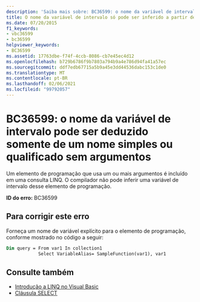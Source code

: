 ```yaml
---
description: 'Saiba mais sobre: BC36599: o nome da variável de intervalo pode ser inferido somente de um nome simples ou qualificado sem argumentos'
title: O nome da variável de intervalo só pode ser inferido a partir de um nome simples ou qualificado sem argumentos
ms.date: 07/20/2015
f1_keywords:
- vbc36599
- bc36599
helpviewer_keywords:
- BC36599
ms.assetid: 17763dbe-f74f-4ccb-8086-cb7e45ec4d12
ms.openlocfilehash: b729b6786f9b7803a794b9a4e786d94fa41a57ec
ms.sourcegitcommit: ddf7edb67715a5b9a45e3dd44536dabc153c1de0
ms.translationtype: MT
ms.contentlocale: pt-BR
ms.lasthandoff: 02/06/2021
ms.locfileid: "99792057"
---
```

# <a name="bc36599-range-variable-name-can-be-inferred-only-from-a-simple-or-qualified-name-with-no-arguments"></a>BC36599: o nome da variável de intervalo pode ser deduzido somente de um nome simples ou qualificado sem argumentos

Um elemento de programação que usa um ou mais argumentos é incluído em uma consulta LINQ. O compilador não pode inferir uma variável de intervalo desse elemento de programação.

**ID do erro:** BC36599

## <a name="to-correct-this-error"></a>Para corrigir este erro

Forneça um nome de variável explícito para o elemento de programação, conforme mostrado no código a seguir:

```vb
Dim query = From var1 In collection1
            Select VariableAlias= SampleFunction(var1), var1
```

## <a name="see-also"></a>Consulte também

- [Introdução a LINQ no Visual Basic](../../programming-guide/language-features/linq/introduction-to-linq.md)
- [Cláusula SELECT](../queries/select-clause.md)
